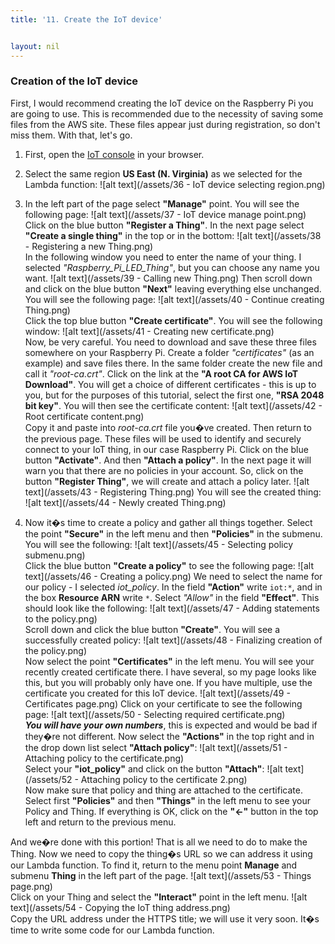 ```yaml
---
title: '11. Create the IoT device'


layout: nil
---
```

### Creation of the IoT device
First, I would recommend creating the IoT device on the Raspberry Pi you are going to use. This is recommended due to the necessity of saving some files from the AWS site. These files appear just during registration, so don't miss them. 
With that, let's go. 

1.	First, open the [IoT console](https://console.aws.amazon.com/iot) in your browser. 

2.	Select the same region **US East (N. Virginia)** as we selected for the Lambda function:
![alt text](/assets/36 - IoT device selecting region.png) 

3.	In the left part of the page select **"Manage"** point. You will see the following page:
![alt text](/assets/37 - IoT device manage point.png) 
Click on the blue button **"Register a Thing"**. In the next page select **"Create a single thing"** in the top or in the bottom:
![alt text](/assets/38 - Registering a new Thing.png)   
In the following window you need to enter the name of your thing. I selected *"Raspberry_Pi_LED_Thing"*, but you can choose any name you want.
![alt text](/assets/39 - Calling new Thing.png) 
Then scroll down and click on the blue button **"Next"** leaving everything else unchanged. You will see the following page:
![alt text](/assets/40 - Continue creating Thing.png)     
Click the top blue button **"Create certificate"**. You will see the following window:
![alt text](/assets/41 - Creating new certificate.png)      
Now, be very careful. You need to download and save these three files somewhere on your Raspberry Pi. Create a folder *"certificates"* (as an example) and save files there. In the same folder create the new file and call it *"root-ca.crt"*. Click on the link at the **"A root CA for AWS IoT Download"**. You will get a choice of different certificates - this is up to you, but for the purposes of this tutorial, select the first one, **"RSA 2048 bit key"**.  You will then see the certificate content:
![alt text](/assets/42 - Root certificate content.png)   
Copy it and paste into *root-ca.crt* file you�ve created. Then return to the previous page. These files will be used to identify and securely connect to your IoT thing, in our case Raspberry Pi.
Click on the blue button **"Activate"**. And then **"Attach a policy"**. In the next page it will warn you that there are no policies in your account. So, click on the button **"Register Thing"**, we will create and attach a policy later.
![alt text](/assets/43 - Registering Thing.png) 
You will see the created thing:
![alt text](/assets/44 - Newly created Thing.png) 

4.	Now it�s time to create a policy and gather all things together. Select the point **"Secure"** in the left menu and then **"Policies"** in the submenu. You will see the following:
![alt text](/assets/45 - Selecting policy submenu.png)   
Click the blue button **"Create a policy"** to see the following page:
![alt text](/assets/46 - Creating a policy.png) 
We need to select the name for our policy - I selected *iot_policy*. In the field **"Action"** write `iot:*`, and in the box **Resource ARN** write `*`. Select *"Allow"* in the field **"Effect"**. This should look like the following:
![alt text](/assets/47 - Adding statements to the policy.png)  
Scroll down and click the blue button **"Create"**. You will see a successfully created policy:
![alt text](/assets/48 - Finalizing creation of the policy.png)    
Now select the point **"Certificates"** in the left menu. You will see your recently created certificate there. I have several, so my page looks like this, but you will probably only have one. If you have multiple, use the certificate you created for this IoT device.
![alt text](/assets/49 - Certificates page.png) 
Click on your certificate to see the following page:
![alt text](/assets/50 - Selecting required certificate.png)    
**_You will have your own numbers_**, this is expected and would be bad if they�re not different. Now select the **"Actions"** in the top right and in the drop down list select **"Attach policy"**:
![alt text](/assets/51 - Attaching policy to the certificate.png)  
Select your **"iot_policy"** and click on the button **"Attach"**:
![alt text](/assets/52 - Attaching policy to the certificate 2.png)  
Now make sure that policy and thing are attached to the certificate. Select first **"Policies"** and then **"Things"** in the left menu to see your Policy and Thing.
If everything is OK, click on the **"<-"** button in the top left and return to the previous menu.

And we�re done with this portion!  That is all we need to do to make the Thing. 
Now we need to copy the thing�s URL so we can address it using our Lambda function. To find it, return to the menu point **Manage** and submenu **Thing** in the left part of the page.
![alt text](/assets/53 - Things page.png)  
Click on your Thing and select the **"Interact"** point in the left menu.
![alt text](/assets/54 - Copying the IoT thing address.png)  
Copy the URL address under the HTTPS title; we will use it very soon.
It�s time to write some code for our Lambda function.
